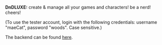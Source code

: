 **DnDLUXE:**
create & manage all your games and characters! be a nerd! cheers!

(To use the tester account, login with the following credentials: username "maeCat", password "woods". Case sensitive.)

The backend can be found [here](https://github.com/halented/dndeluxe-backend).
